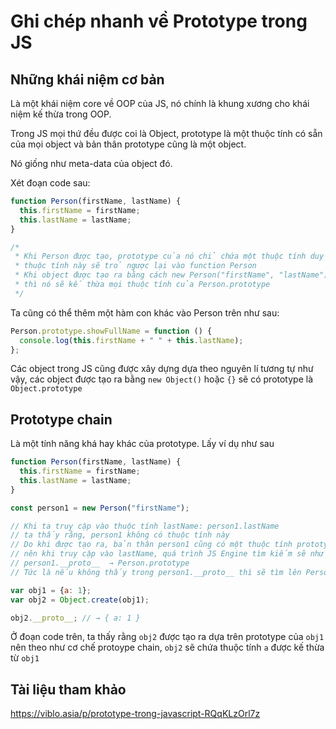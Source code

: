 # Ghi chép nhanh về Prototype trong JS

## Những khái niệm cơ bản

Là một khái niệm core về OOP của JS, nó chính là khung xương cho khái niệm kế thừa trong OOP.

Trong JS mọi thứ đều được coi là Object, prototype là một thuộc tính có sẵn của mọi object và bản thân prototype cũng là một object.

Nó giống như meta-data của object đó.

Xét đoạn code sau:

```js
function Person(firstName, lastName) {
  this.firstName = firstName;
  this.lastName = lastName;
}

/*
 * Khi Person được tạo, prototype của nó chỉ chứa một thuộc tính duy nhất là constructor
 * thuộc tính này sẽ trỏ ngược lại vào function Person
 * Khi object được tạo ra bằng cách new Person("firstName", "lastName")
 * thì nó sẽ kế thừa mọi thuộc tính của Person.prototype
 */
```

Ta cũng có thể thêm một hàm con khác vào Person trên như sau:

```js
Person.prototype.showFullName = function () {
  console.log(this.firstName + " " + this.lastName);
};
```

Các object trong JS cũng được xây dựng dựa theo nguyên lí tương tự như vậy, các object được tạo ra bằng `new Object()` hoặc `{}` sẽ có prototype là `Object.prototype`

## Prototype chain

Là một tính năng khá hay khác của prototype. Lấy ví dụ như sau

```js
function Person(firstName, lastName) {
  this.firstName = firstName;
  this.lastName = lastName;
}

const person1 = new Person("firstName");

// Khi ta truy cập vào thuộc tính lastName: person1.lastName
// ta thấy rằng, person1 không có thuộc tính này
// Do khi được tạo ra, bản thân person1 cũng có một thuộc tính prototype "giả" là __proto__
// nên khi truy cập vào lastName, quá trình JS Engine tìm kiếm sẽ như sau
// person1.__proto__  → Person.prototype
// Tức là nếu không thấy trong person1.__proto__ thì sẽ tìm lên Person.prototype
```

```js
var obj1 = {a: 1};
var obj2 = Object.create(obj1);

obj2.__proto__; // → { a: 1 }
```

Ở đoạn code trên, ta thấy rằng `obj2` được tạo ra dựa trên prototype của `obj1` nên theo như cơ chế protoype chain, `obj2` sẽ chứa thuộc tính `a` được kế thừa từ `obj1`

## Tài liệu tham khảo

https://viblo.asia/p/prototype-trong-javascript-RQqKLzOrl7z
